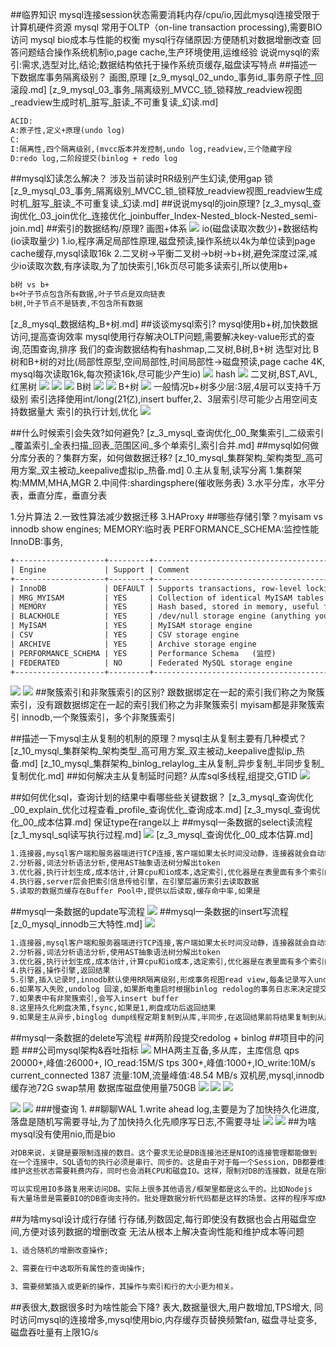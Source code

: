 ##临界知识
mysql连接session状态需要消耗内存/cpu/io,因此mysql连接受限于计算机硬件资源
mysql 常用于OLTP（on-line transaction processing),需要BIO访问
mysql bio成本与性能的权衡
mysql行存储原因:方便随机对数据增删改查
回答问题结合操作系统机制io,page cache,生产环境使用,运维经验
说说mysql的索引:需求,选型对比,结论;数据结构依托于操作系统页缓存,磁盘读写特点
##描述一下数据库事务隔离级别？
画图,原理
[z_9_mysql_02_undo_事务id_事务原子性_回滚段.md]
[z_9_mysql_03_事务_隔离级别_MVCC_锁_锁释放_readview视图_readview生成时机_脏写_脏读_不可重复读_幻读.md]
```asp
ACID:
A:原子性,定义+原理(undo log)
C:
I:隔离性,四个隔离级别,(mvcc版本并发控制,undo log,readview,三个隐藏字段
D:redo log,二阶段提交(binlog + redo log 
```
##mysql幻读怎么解决？
涉及当前读时RR级别产生幻读,使用gap 锁
[z_9_mysql_03_事务_隔离级别_MVCC_锁_锁释放_readview视图_readview生成时机_脏写_脏读_不可重复读_幻读.md]
##说说mysql的join原理?
[z_3_mysql_查询优化_03_join优化_连接优化_joinbuffer_Index-Nested_block-Nested_semi-join.md]
##索引的数据结构/原理?
画图+体系
![](.z_0_mysql_常见问题_mysqlNIO_行存储_列存储_读写性能上限分析_images/0ee78bc6.png)
io(磁盘读取次数少)+数据结构(io读取量少)
1.io,程序满足局部性原理,磁盘预读,操作系统以4k为单位读到page cache缓存,mysql读取16k
2.二叉树->平衡二叉树->b树->b+树,避免深度过深,减少io读取次数,有序读取,为了加快索引,16k页尽可能多读索引,所以使用b+

```asp
b树 vs b+
b+叶子节点包含所有数据,叶子节点是双向链表
b树,叶子节点不是链表,不包含所有数据
```
[z_8_mysql_数据结构_B+树.md]
##谈谈mysql索引?
mysql使用b+树,加快数据访问,提高查询效率
mysql使用行存解决OLTP问题,需要解决key-value形式的查询,范围查询,排序
我们的查询数据结构有hashmap,二叉树,B树,B+树
选型对比
B树和B+树的对比(局部性原型,空间局部性,时间局部性->磁盘预读,page cache 4K, mysql每次读取16k,每次预读16k,尽可能少产生io)
![](.z_0_mysql_常见问题_mysqlNIO_行存储_列存储_读写性能上限分析_images/0542e2cb.png)
hash
![](.z_0_mysql_常见问题_mysqlNIO_行存储_列存储_读写性能上限分析_images/be4a54b5.png)
二叉树,BST,AVL,红黑树
![](.z_0_mysql_常见问题_mysqlNIO_行存储_列存储_读写性能上限分析_images/7d17bbad.png)
![](.z_0_mysql_常见问题_mysqlNIO_行存储_列存储_读写性能上限分析_images/409061d2.png)
![](.z_0_mysql_常见问题_mysqlNIO_行存储_列存储_读写性能上限分析_images/23289d95.png)
B树
![](.z_0_mysql_常见问题_mysqlNIO_行存储_列存储_读写性能上限分析_images/94d0a232.png)
![](.z_0_mysql_常见问题_mysqlNIO_行存储_列存储_读写性能上限分析_images/54ef590b.png)
B+树
![](.z_0_mysql_常见问题_mysqlNIO_行存储_列存储_读写性能上限分析_images/980dc4ca.png)
一般情况b+树多少层:3层,4层可以支持千万级别
索引选择使用int/long(21亿),insert buffer,2、3层索引尽可能少占用空间支持数据量大
索引的执行计划,优化
![](.z_0_mysql_常见问题_mysqlNIO_行存储_列存储_读写性能上限分析_images/db2ce8b0.png)

##什么时候索引会失效?如何避免?
[z_3_mysql_查询优化_00_聚集索引_二级索引_覆盖索引_全表扫描_回表_范围区间_多个单索引_索引合并.md]
##mysql如何做分库分表的？集群方案，如何做数据迁移?
[z_10_mysql_集群架构_架构类型_高可用方案_双主被动_keepalive虚拟ip_热备.md]
0.主从复制,读写分离
1.集群架构:MMM,MHA,MGR
2.中间件:shardingsphere(催收账务表)
3.水平分库，水平分表，垂直分库，垂直分表

1.分片算法
2.一致性算法减少数据迁移
3.HAProxy
##哪些存储引擎？myisam vs innodb
show engines;
MEMORY:临时表
PERFORMANCE_SCHEMA:监控性能
InnoDB:事务,
```asp
+--------------------+---------+----------------------------------------------------------------+--------------+------+------------+
| Engine             | Support | Comment                                                        | Transactions | XA   | Savepoints |
+--------------------+---------+----------------------------------------------------------------+--------------+------+------------+
| InnoDB             | DEFAULT | Supports transactions, row-level locking, and foreign keys     | YES          | YES  | YES        |
| MRG_MYISAM         | YES     | Collection of identical MyISAM tables                          | NO           | NO   | NO         |
| MEMORY             | YES     | Hash based, stored in memory, useful for temporary tables,临时表      | NO           | NO   | NO         |
| BLACKHOLE          | YES     | /dev/null storage engine (anything you write to it disappears) | NO           | NO   | NO         |
| MyISAM             | YES     | MyISAM storage engine                                          | NO           | NO   | NO         |
| CSV                | YES     | CSV storage engine                                             | NO           | NO   | NO         |
| ARCHIVE            | YES     | Archive storage engine                                         | NO           | NO   | NO         |
| PERFORMANCE_SCHEMA | YES     | Performance Schema   (监控)                                          | NO           | NO   | NO         |
| FEDERATED          | NO      | Federated MySQL storage engine                                 | NULL         | NULL | NULL       |
+--------------------+---------+----------------------------------------------------------------+--------------+------+------------+
```
![](.z_0_mysql_常见问题_mysqlNIO_行存储_列存储_读写性能上限分析_images/4941b502.png)
![](.z_0_mysql_常见问题_mysqlNIO_行存储_列存储_读写性能上限分析_images/cbe8ffdb.png)
##聚簇索引和非聚簇索引的区别?
跟数据绑定在一起的索引我们称之为聚簇索引，没有跟数据绑定在一起的索引我们称之为非聚簇索引
myisam都是非聚簇索引
innodb,一个聚簇索引，多个非聚簇索引

##描述一下mysql主从复制的机制的原理？mysql主从复制主要有几种模式？
[z_10_mysql_集群架构_架构类型_高可用方案_双主被动_keepalive虚拟ip_热备.md]
[z_10_mysql_集群架构_binlog_relaylog_主从复制_异步复制_半同步复制_复制优化.md]
##如何解决主从复制延时问题?
从库sql多线程,组提交,GTID
![](.z_0_mysql_常见问题_mysqlNIO_行存储_列存储_读写性能上限分析_images/f4d537c2.png)

##如何优化sql，查询计划的结果中看哪些些关键数据？
[z_3_mysql_查询优化_00_explain_优化过程查看_profile_查询优化_查询成本.md]
[z_3_mysql_查询优化_00_成本估算.md]
保证type在range以上
##mysql一条数据的select读流程
[z_1_mysql_sql读写执行过程.md]
![](.z_0_mysql_常见问题_mysqlNIO_行存储_列存储_读写性能上限分析_images/994d5240.png)
[z_3_mysql_查询优化_00_成本估算.md]
[](http://mysql.taobao.org/monthly/2017/01/10/)
[](https://time.geekbang.org/column/article/68319)
```asp
1.连接器,mysql客户端和服务器端进行TCP连接,客户端如果太长时间没动静，连接器就会自动将它断开。这个时间是由参数 wait_timeout 控制的，默认值是 8 小时
2.分析器,词法分析语法分析,使用AST抽象语法树分解出token
3.优化器,执行计划生成,成本估计,计算cpu和io成本,选定索引,优化器是在表里面有多个索引的时候，决定使用哪个索引；或者在一个语句有多表关联（join）的时候，决定各个表的连接顺序
4.执行器,server层会把索引信息传给引擎，在引擎层遍历索引去读取数据
5.读取的数据页缓存在Buffer Pool中,提供以后读取,缓存命中率,如果是
```
##mysql一条数据的update写流程
![](.z_0_mysql_常见问题_mysqlNIO_行存储_列存储_读写性能上限分析_images/9b378d2a.png)
##mysql一条数据的insert写流程
[z_0_mysql_innodb三大特性.md]
![](.z_0_mysql_常见问题_mysqlNIO_行存储_列存储_读写性能上限分析_images/9b378d2a.png)
[](http://mysql.taobao.org/monthly/2017/09/10/)
```asp
1.连接器,mysql客户端和服务器端进行TCP连接,客户端如果太长时间没动静，连接器就会自动将它断开。这个时间是由参数 wait_timeout 控制的，默认值是 8 小时
2.分析器,词法分析语法分析,使用AST抽象语法树分解出token
3.优化器,执行计划生成,成本估计,计算cpu和io成本,选定索引,优化器是在表里面有多个索引的时候，决定使用哪个索引；或者在一个语句有多表关联（join）的时候，决定各个表的连接顺序
4.执行器,操作引擎,返回结果
5.引擎,插入记录时,innodb默认使用RR隔离级别,形成事务视图read view,每条记录写入undo log,也就是MVCC,事务提交时依次写入binlog redolog,两阶段提交
6.如果写入失败,undolog 回滚,如果断电重启时根据binlog redolog的事务日志来决定提交或者回滚
7.如果表中有非聚簇索引,会写入insert buffer
8.这里持久化刷盘决策,fsync,如果是1,刷盘成功后返回结果
9.如果是主从异步,binglog dump线程定期复制到从库,半同步,在返回结果前将结果复制到从库,然后返回结果
```
##mysql一条数据的delete写流程
[](https://time.geekbang.org/column/article/68633)
##两阶段提交redolog + binlog
##项目中的问题
###公司mysql架构&吞吐指标
![](.z_0_mysql_常见问题_mysqlNIO_行存储_列存储_读写性能上限分析_images/756e03b3.png)
MHA两主互备,多从库，主库信息
qps 20000+,峰值:26000+, IO_read:15M/S
tps  300+,峰值:1000+,IO_write:10M/s
current_connected 1387
流量:10M,流量峰值:48.54 MB/s
双机房,mysql,innodb缓存池72G
swap禁用
数据库磁盘使用量750GB
![](.z_0_mysql_常见问题_mysqlNIO_行存储_列存储_读写性能上限分析_images/05ee4c11.png)
![](.z_0_mysql_常见问题_mysqlNIO_行存储_列存储_读写性能上限分析_images/94982c08.png)
![](.z_0_mysql_常见问题_mysqlNIO_行存储_列存储_读写性能上限分析_images/a2b6ee6d.png)

![](.z_0_mysql_常见问题_mysqlNIO_行存储_列存储_读写性能上限分析_images/e54c4424.png)
![](.z_0_mysql_常见问题_mysqlNIO_行存储_列存储_读写性能上限分析_images/fff86bbc.png)
###慢查询
1.
##聊聊WAL
1.write ahead log,主要是为了加快持久化进度,落盘是随机写需要寻址,为了加快持久化先顺序写日志,不需要寻址
![](.z_0_mysql_常见问题_mysqlNIO_行存储_列存储_读写性能上限分析_images/48de4302.png)
![](.z_0_mysql_常见问题_mysqlNIO_行存储_列存储_读写性能上限分析_images/33a03407.png)
##为啥mysql没有使用nio,而是bio
[](https://www.zhihu.com/question/23084473)
```asp
对DB来说，关键是要限制连接的数目。这个要求无论是DB连接池还是NIO的连接管理都能做到
在一个连接中，SQL语句的执行必须是串行、同步的。这是由于对于每一个Session，DB都要维护一组状态来支持查询，比如事务隔离级别，当前Session的变量
维护这些状态需要耗费内存，同时也会消耗CPU和磁盘IO。这样，限制对DB的连接数，就是在限制对DB资源的消耗

可以实现用IO多路复用来访问DB。实际上很多其他语言/框架里都是这么干的。比如Nodejs
有大量场景是需要BIO的DB查询支持的。批处理数据分析代码都是这样的场景。这样的程序写成NIO就会得不偿失
```
##为啥mysql设计成行存储
[](https://www.zhihu.com/question/24110442/answer/851671343)
行存储,列数固定,每行即使没有数据也会占用磁盘空间,方便对该列数据的增删改查
无法从根本上解决查询性能和维护成本等问题
```asp
1、适合随机的增删改查操作;

2、需要在行中选取所有属性的查询操作;

3、需要频繁插入或更新的操作，其操作与索引和行的大小更为相关。
```
##表很大,数据很多时为啥性能会下降?
表大,数据量很大,用户数增加,TPS增大,
同时访问mysql的连接增多,mysql使用bio,内存缓存页替换频繁fan,
磁盘寻址变多,磁盘吞吐量有上限1G/s

